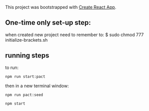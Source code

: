 This project was bootstrapped with [Create React App](https://github.com/facebook/create-react-app).

## One-time only set-up step:

when created new project need to remember to:
  $ sudo chmod 777 initialize-brackets.sh


## running steps
to run:
```
npm run start:pact
```
   then in a new terminal window:

```
npm run pact:seed
```
```
npm start
```
